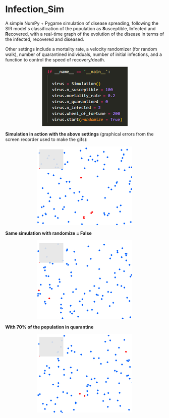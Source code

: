 # Infection_Sim
A simple NumPy + Pygame simulation of disease spreading, following the SIR model's classification of the population as **S**usceptible, **I**nfected and **R**ecovered, with a real-time graph of the evolution of the disease in terms of the infected, recovered and diseased. 

Other settings include a mortality rate, a velocity randomizer (for random walk), number of quarantined individuals, number of initial infections, and a function to control the speed of recovery/death.

<p align="center">
<img src="/images/settings.png" alt="Image of the settings with susceptible people set to 100, mortality rate to 20 percent, quarantined to zero, infected to 2, speed of recovery/death to 200 and randomizer set to True." title="">
</p>

**Simulation in action with the above settings** (graphical errors from the screen recorder used to make the gifs):

<p align="center">
<img src="/images/sim1.gif" alt="Animated gif of the simulation." width="300" height="250"/>
</p>

**Same simulation with randomize = False**

<p align="center">
<img src="/images/sim1_1.gif" alt="Animated gif of the simulation." width="300" height="250"/>
</p>

**With 70% of the population in quarantine**

<p align="center">
<img src="/images/sim2.gif" alt="Animated gif of the simulation." width="300" height="250"/>
</p>
